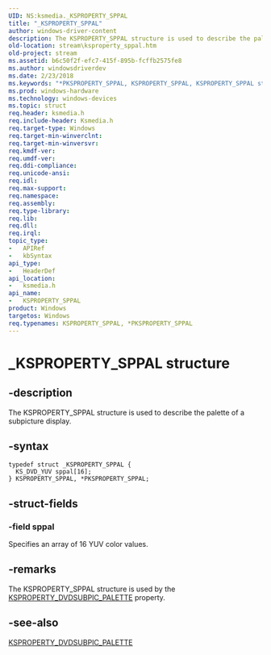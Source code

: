```yaml
---
UID: NS:ksmedia._KSPROPERTY_SPPAL
title: "_KSPROPERTY_SPPAL"
author: windows-driver-content
description: The KSPROPERTY_SPPAL structure is used to describe the palette of a subpicture display.
old-location: stream\ksproperty_sppal.htm
old-project: stream
ms.assetid: b6c50f2f-efc7-415f-895b-fcffb2575fe8
ms.author: windowsdriverdev
ms.date: 2/23/2018
ms.keywords: "*PKSPROPERTY_SPPAL, KSPROPERTY_SPPAL, KSPROPERTY_SPPAL structure [Streaming Media Devices], PKSPROPERTY_SPPAL, PKSPROPERTY_SPPAL structure pointer [Streaming Media Devices], _KSPROPERTY_SPPAL, dvdref_002f96c4-a499-4f93-8c3a-b083ed7a3339.xml, ksmedia/KSPROPERTY_SPPAL, ksmedia/PKSPROPERTY_SPPAL, stream.ksproperty_sppal"
ms.prod: windows-hardware
ms.technology: windows-devices
ms.topic: struct
req.header: ksmedia.h
req.include-header: Ksmedia.h
req.target-type: Windows
req.target-min-winverclnt: 
req.target-min-winversvr: 
req.kmdf-ver: 
req.umdf-ver: 
req.ddi-compliance: 
req.unicode-ansi: 
req.idl: 
req.max-support: 
req.namespace: 
req.assembly: 
req.type-library: 
req.lib: 
req.dll: 
req.irql: 
topic_type:
-	APIRef
-	kbSyntax
api_type:
-	HeaderDef
api_location:
-	ksmedia.h
api_name:
-	KSPROPERTY_SPPAL
product: Windows
targetos: Windows
req.typenames: KSPROPERTY_SPPAL, *PKSPROPERTY_SPPAL
---
```


# _KSPROPERTY_SPPAL structure


## -description


The KSPROPERTY_SPPAL structure is used to describe the palette of a subpicture display.


## -syntax


````
typedef struct _KSPROPERTY_SPPAL {
  KS_DVD_YUV sppal[16];
} KSPROPERTY_SPPAL, *PKSPROPERTY_SPPAL;
````


## -struct-fields




### -field sppal

Specifies an array of 16 YUV color values.


## -remarks



The KSPROPERTY_SPPAL structure is used by the <a href="https://msdn.microsoft.com/library/windows/hardware/ff565151">KSPROPERTY_DVDSUBPIC_PALETTE</a> property.




## -see-also

<a href="https://msdn.microsoft.com/library/windows/hardware/ff565151">KSPROPERTY_DVDSUBPIC_PALETTE</a>



 

 


